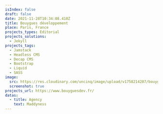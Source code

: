 ```yaml
---
isIndex: false
draft: false
date: 2021-11-28T10:34:08.410Z
title: Bouygues développement
place: Paris, France
projects_types: Editorial
projects_solutions:
  - Jekyll
projects_tags:
  - Jamstack
  - Headless CMS
  - Decap CMS
  - Bootstrap
  - Liquid
  - SASS
image:
  src: https://res.cloudinary.com/uncinq/image/upload/v1758214207/bouyguesdev_ft7uw5.png
  screenshot: true
projects_url: https://www.bouyguesdev.fr/
datas:
  - title: Agency
    text: Maddyness
---
```

